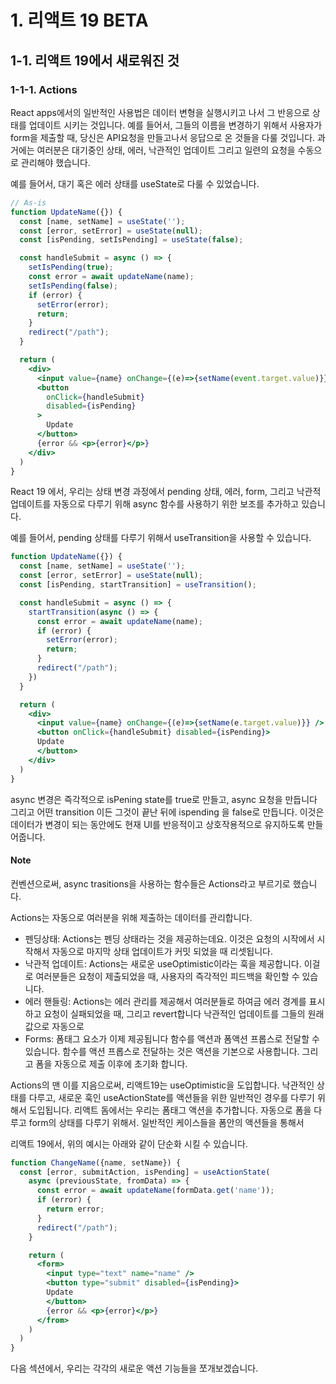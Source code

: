 
# 1. 리액트 19 BETA

## 1-1. 리액트 19에서 새로워진 것

### 1-1-1. Actions

React apps에서의 일반적인 사용법은 데이터 변형을 실행시키고 나서 그 반응으로 상태를 업데이트 시키는 것입니다. 예를 들어서, 그들의 이름을 변경하기 위해서 사용자가 form을 제출할 때, 당신은 API요청을 만들고나서 응답으로 온 것들을 다룰 것입니다. 과거에는 여러분은 대기중인 상태, 에러, 낙관적인 업데이트 그리고 일련의 요청을 수동으로 관리해야 했습니다. 

예를 들어서, 대기 혹은 에러 상태를 useState로 다룰 수 있었습니다.

```jsx
// As-is
function UpdateName({}) {
  const [name, setName] = useState('');
  const [error, setError] = useState(null);
  const [isPending, setIsPending] = useState(false);

  const handleSubmit = async () => {
    setIsPending(true);
    const error = await updateName(name);
    setIsPending(false);
    if (error) {
      setError(error);
      return;
    }
    redirect("/path");
  }

  return (
    <div>
      <input value={name} onChange={(e)=>{setName(event.target.value)}}/>
      <button
        onClick={handleSubmit}
        disabled={isPending}
      >
        Update
      </button>
      {error && <p>{error}</p>}
    </div>
  )
}
```

React 19 에서, 우리는 상태 변경 과정에서 pending 상태, 에러, form, 그리고 낙관적 업데이트를 자동으로 다루기 위해 async 함수를 사용하기 위한 보조를 추가하고 있습니다.

예를 들어서, pending 상태를 다루기 위해서 useTransition을 사용할 수 있습니다.

```jsx
function UpdateName({}) {
  const [name, setName] = useState('');
  const [error, setError] = useState(null);
  const [isPending, startTransition] = useTransition();

  const handleSubmit = async () => {
    startTransition(async () => {
      const error = await updateName(name);
      if (error) {
        setError(error);
        return;
      }
      redirect("/path");
    })
  }

  return (
    <div>
      <input value={name} onChange={(e)=>{setName(e.target.value)}} />
      <button onClick={handleSubmit} disabled={isPending}>
      Update
      </button>
    </div>
  )
}
```

async 변경은 즉각적으로 isPening state를 true로 만들고, async 요청을 만듭니다 그리고 어떤 transition 이든 그것이 끝난 뒤에 ispending 을 false로 만듭니다. 이것은 데이터가 변경이 되는 동안에도 현재 UI를 반응적이고 상호작용적으로 유지하도록 만들어줍니다.

#### Note

컨벤션으로써, async trasitions을 사용하는 함수들은 Actions라고 부르기로 했습니다.

Actions는 자동으로 여러분을 위해 제출하는 데이터를 관리합니다.

- 펜딩상태: Actions는 펜딩 상태라는 것을 제공하는데요. 이것은 요청의 시작에서 시작해서 자동으로 마지막 상태 업데이트가 커밋 되었을 때 리셋됩니다.
- 낙관적 업데이트: Actions는 새로운 useOptimistic이라는 훅을 제공합니다. 이걸로 여러분들은 요청이 제출되었을 때, 사용자의 즉각적인 피드백을 확인할 수 있습니다.
- 에러 핸들링: Actions는 에러 관리를 제공해서 여러분들로 하여금 에러 경계를 표시하고 요청이 실패되었을 때, 그리고 revert합니다 낙관적인 업데이트를 그들의 원래 값으로 자동으로
- Forms: 폼태그 요소가 이제 제공됩니다 함수를 액션과 폼액션 프롭스로 전달할 수 있습니다. 함수를 액션 프롭스로 전달하는 것은 액션을 기본으로 사용합니다. 그리고 폼을 자동으로  제출 이후에 초기화 합니다.

Actions의 맨 이를 지음으로써, 리액트19는 useOptimistic을 도입합니다. 낙관적인 상태를 다루고, 새로운 훅인 useActionState를 액션들을 위한 일반적인 경우를 다루기 위해서 도입됩니다. 리액트 돔에서는 우리는 폼태그 액션을 추가합니다. 자동으로 폼을 다루고 form의 상태를 다루기 위해서. 일반적인 케이스들을 폼안의 액션들을 통해서 

리액트 19에서, 위의 예시는 아래와 같이 단순화 시킬 수 있습니다.

```jsx
function ChangeName({name, setName}) {
  const [error, submitAction, isPending] = useActionState(
    async (previousState, fromData) => {
      const error = await updateName(formData.get('name'));
      if (error) {
        return error;
      }
      redirect("/path");
    }

    return (
      <form>
        <input type="text" name="name" />
        <button type="submit" disabled={isPending}>
        Update
        </button>
        {error && <p>{error}</p>}
      </from>
    )
  )
}
```

다음 섹션에서, 우리는 각각의 새로운 액션 기능들을 쪼개보겠습니다.

